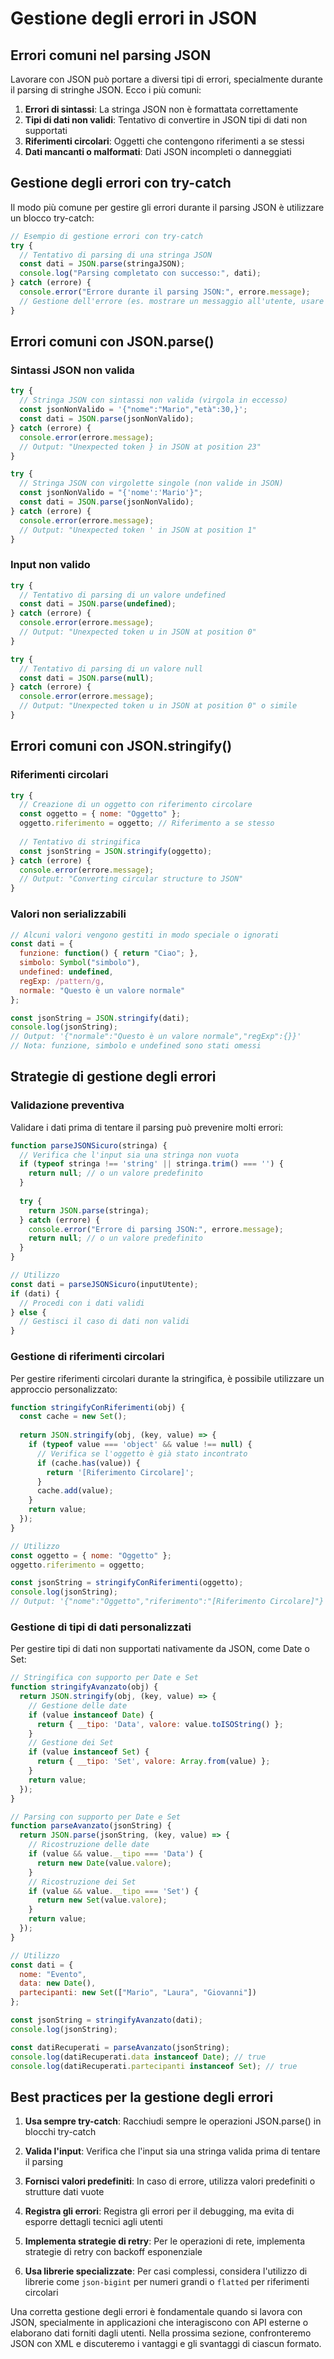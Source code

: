# Gestione degli errori in JSON

## Errori comuni nel parsing JSON

Lavorare con JSON può portare a diversi tipi di errori, specialmente durante il parsing di stringhe JSON. Ecco i più comuni:

1. **Errori di sintassi**: La stringa JSON non è formattata correttamente
2. **Tipi di dati non validi**: Tentativo di convertire in JSON tipi di dati non supportati
3. **Riferimenti circolari**: Oggetti che contengono riferimenti a se stessi
4. **Dati mancanti o malformati**: Dati JSON incompleti o danneggiati

## Gestione degli errori con try-catch

Il modo più comune per gestire gli errori durante il parsing JSON è utilizzare un blocco try-catch:

```javascript
// Esempio di gestione errori con try-catch
try {
  // Tentativo di parsing di una stringa JSON
  const dati = JSON.parse(stringaJSON);
  console.log("Parsing completato con successo:", dati);
} catch (errore) {
  console.error("Errore durante il parsing JSON:", errore.message);
  // Gestione dell'errore (es. mostrare un messaggio all'utente, usare valori predefiniti, ecc.)
}
```

## Errori comuni con JSON.parse()

### Sintassi JSON non valida

```javascript
try {
  // Stringa JSON con sintassi non valida (virgola in eccesso)
  const jsonNonValido = '{"nome":"Mario","età":30,}';
  const dati = JSON.parse(jsonNonValido);
} catch (errore) {
  console.error(errore.message);
  // Output: "Unexpected token } in JSON at position 23"
}

try {
  // Stringa JSON con virgolette singole (non valide in JSON)
  const jsonNonValido = "{'nome':'Mario'}";
  const dati = JSON.parse(jsonNonValido);
} catch (errore) {
  console.error(errore.message);
  // Output: "Unexpected token ' in JSON at position 1"
}
```

### Input non valido

```javascript
try {
  // Tentativo di parsing di un valore undefined
  const dati = JSON.parse(undefined);
} catch (errore) {
  console.error(errore.message);
  // Output: "Unexpected token u in JSON at position 0"
}

try {
  // Tentativo di parsing di un valore null
  const dati = JSON.parse(null);
} catch (errore) {
  console.error(errore.message);
  // Output: "Unexpected token u in JSON at position 0" o simile
}
```

## Errori comuni con JSON.stringify()

### Riferimenti circolari

```javascript
try {
  // Creazione di un oggetto con riferimento circolare
  const oggetto = { nome: "Oggetto" };
  oggetto.riferimento = oggetto; // Riferimento a se stesso
  
  // Tentativo di stringifica
  const jsonString = JSON.stringify(oggetto);
} catch (errore) {
  console.error(errore.message);
  // Output: "Converting circular structure to JSON"
}
```

### Valori non serializzabili

```javascript
// Alcuni valori vengono gestiti in modo speciale o ignorati
const dati = {
  funzione: function() { return "Ciao"; },
  simbolo: Symbol("simbolo"),
  undefined: undefined,
  regExp: /pattern/g,
  normale: "Questo è un valore normale"
};

const jsonString = JSON.stringify(dati);
console.log(jsonString);
// Output: '{"normale":"Questo è un valore normale","regExp":{}}'
// Nota: funzione, simbolo e undefined sono stati omessi
```

## Strategie di gestione degli errori

### Validazione preventiva

Validare i dati prima di tentare il parsing può prevenire molti errori:

```javascript
function parseJSONSicuro(stringa) {
  // Verifica che l'input sia una stringa non vuota
  if (typeof stringa !== 'string' || stringa.trim() === '') {
    return null; // o un valore predefinito
  }
  
  try {
    return JSON.parse(stringa);
  } catch (errore) {
    console.error("Errore di parsing JSON:", errore.message);
    return null; // o un valore predefinito
  }
}

// Utilizzo
const dati = parseJSONSicuro(inputUtente);
if (dati) {
  // Procedi con i dati validi
} else {
  // Gestisci il caso di dati non validi
}
```

### Gestione di riferimenti circolari

Per gestire riferimenti circolari durante la stringifica, è possibile utilizzare un approccio personalizzato:

```javascript
function stringifyConRiferimenti(obj) {
  const cache = new Set();
  
  return JSON.stringify(obj, (key, value) => {
    if (typeof value === 'object' && value !== null) {
      // Verifica se l'oggetto è già stato incontrato
      if (cache.has(value)) {
        return '[Riferimento Circolare]';
      }
      cache.add(value);
    }
    return value;
  });
}

// Utilizzo
const oggetto = { nome: "Oggetto" };
oggetto.riferimento = oggetto;

const jsonString = stringifyConRiferimenti(oggetto);
console.log(jsonString);
// Output: '{"nome":"Oggetto","riferimento":"[Riferimento Circolare]"}';
```

### Gestione di tipi di dati personalizzati

Per gestire tipi di dati non supportati nativamente da JSON, come Date o Set:

```javascript
// Stringifica con supporto per Date e Set
function stringifyAvanzato(obj) {
  return JSON.stringify(obj, (key, value) => {
    // Gestione delle date
    if (value instanceof Date) {
      return { __tipo: 'Data', valore: value.toISOString() };
    }
    // Gestione dei Set
    if (value instanceof Set) {
      return { __tipo: 'Set', valore: Array.from(value) };
    }
    return value;
  });
}

// Parsing con supporto per Date e Set
function parseAvanzato(jsonString) {
  return JSON.parse(jsonString, (key, value) => {
    // Ricostruzione delle date
    if (value && value.__tipo === 'Data') {
      return new Date(value.valore);
    }
    // Ricostruzione dei Set
    if (value && value.__tipo === 'Set') {
      return new Set(value.valore);
    }
    return value;
  });
}

// Utilizzo
const dati = {
  nome: "Evento",
  data: new Date(),
  partecipanti: new Set(["Mario", "Laura", "Giovanni"])
};

const jsonString = stringifyAvanzato(dati);
console.log(jsonString);

const datiRecuperati = parseAvanzato(jsonString);
console.log(datiRecuperati.data instanceof Date); // true
console.log(datiRecuperati.partecipanti instanceof Set); // true
```

## Best practices per la gestione degli errori

1. **Usa sempre try-catch**: Racchiudi sempre le operazioni JSON.parse() in blocchi try-catch

2. **Valida l'input**: Verifica che l'input sia una stringa valida prima di tentare il parsing

3. **Fornisci valori predefiniti**: In caso di errore, utilizza valori predefiniti o strutture dati vuote

4. **Registra gli errori**: Registra gli errori per il debugging, ma evita di esporre dettagli tecnici agli utenti

5. **Implementa strategie di retry**: Per le operazioni di rete, implementa strategie di retry con backoff esponenziale

6. **Usa librerie specializzate**: Per casi complessi, considera l'utilizzo di librerie come `json-bigint` per numeri grandi o `flatted` per riferimenti circolari

Una corretta gestione degli errori è fondamentale quando si lavora con JSON, specialmente in applicazioni che interagiscono con API esterne o elaborano dati forniti dagli utenti. Nella prossima sezione, confronteremo JSON con XML e discuteremo i vantaggi e gli svantaggi di ciascun formato.